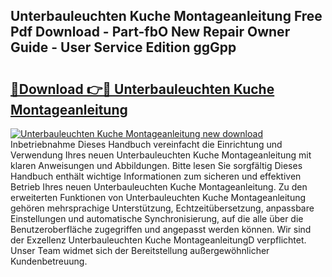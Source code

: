 ## Unterbauleuchten Kuche Montageanleitung Free Pdf Download - Part-fbO New Repair Owner Guide - User Service Edition ggGpp

# <h2><a href="http://df6iby.blite.top/?on=Unterbauleuchten+Kuche+Montageanleitung">🔗Download 👉🔴 Unterbauleuchten Kuche Montageanleitung</a></h2>

[![Unterbauleuchten Kuche Montageanleitung new download](https://i.imgur.com/lujVjoI.png)](http://df6iby.blite.top/?on=Unterbauleuchten+Kuche+Montageanleitung)
Inbetriebnahme Dieses Handbuch vereinfacht die Einrichtung und Verwendung Ihres neuen Unterbauleuchten Kuche Montageanleitung mit klaren Anweisungen und Abbildungen. Bitte lesen Sie sorgfältig Dieses Handbuch enthält wichtige Informationen zum sicheren und effektiven Betrieb Ihres neuen Unterbauleuchten Kuche Montageanleitung. Zu den erweiterten Funktionen von Unterbauleuchten Kuche Montageanleitung gehören mehrsprachige Unterstützung, Echtzeitübersetzung, anpassbare Einstellungen und automatische Synchronisierung, auf die alle über die Benutzeroberfläche zugegriffen und angepasst werden können. Wir sind der Exzellenz Unterbauleuchten Kuche MontageanleitungD verpflichtet. Unser Team widmet sich der Bereitstellung außergewöhnlicher Kundenbetreuung.
